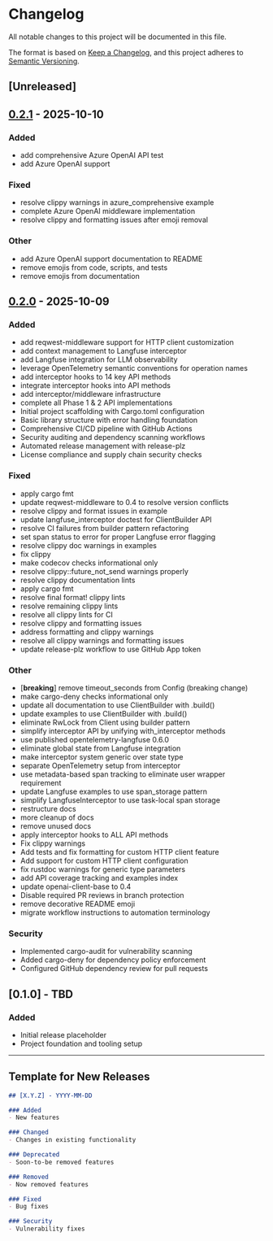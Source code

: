 # Changelog

All notable changes to this project will be documented in this file.

The format is based on [Keep a Changelog](https://keepachangelog.com/en/1.0.0/),
and this project adheres to [Semantic Versioning](https://semver.org/spec/v2.0.0.html).

## [Unreleased]

## [0.2.1](https://github.com/genai-rs/openai-ergonomic/compare/v0.2.0...v0.2.1) - 2025-10-10

### Added

- add comprehensive Azure OpenAI API test
- add Azure OpenAI support

### Fixed

- resolve clippy warnings in azure_comprehensive example
- complete Azure OpenAI middleware implementation
- resolve clippy and formatting issues after emoji removal

### Other

- add Azure OpenAI support documentation to README
- remove emojis from code, scripts, and tests
- remove emojis from documentation

## [0.2.0](https://github.com/genai-rs/openai-ergonomic/compare/v0.1.0...v0.2.0) - 2025-10-09

### Added

- add reqwest-middleware support for HTTP client customization
- add context management to Langfuse interceptor
- add Langfuse integration for LLM observability
- leverage OpenTelemetry semantic conventions for operation names
- add interceptor hooks to 14 key API methods
- integrate interceptor hooks into API methods
- add interceptor/middleware infrastructure
- complete all Phase 1 & 2 API implementations
- Initial project scaffolding with Cargo.toml configuration
- Basic library structure with error handling foundation
- Comprehensive CI/CD pipeline with GitHub Actions
- Security auditing and dependency scanning workflows
- Automated release management with release-plz
- License compliance and supply chain security checks

### Fixed

- apply cargo fmt
- update reqwest-middleware to 0.4 to resolve version conflicts
- resolve clippy and format issues in example
- update langfuse_interceptor doctest for ClientBuilder API
- resolve CI failures from builder pattern refactoring
- set span status to error for proper Langfuse error flagging
- resolve clippy doc warnings in examples
- fix clippy
- make codecov checks informational only
- resolve clippy::future_not_send warnings properly
- resolve clippy documentation lints
- apply cargo fmt
- resolve final format! clippy lints
- resolve remaining clippy lints
- resolve all clippy lints for CI
- resolve clippy and formatting issues
- address formatting and clippy warnings
- resolve all clippy warnings and formatting issues
- update release-plz workflow to use GitHub App token

### Other

- [**breaking**] remove timeout_seconds from Config (breaking change)
- make cargo-deny checks informational only
- update all documentation to use ClientBuilder with .build()
- update examples to use ClientBuilder with .build()
- eliminate RwLock from Client using builder pattern
- simplify interceptor API by unifying with_interceptor methods
- use published opentelemetry-langfuse 0.6.0
- eliminate global state from Langfuse integration
- make interceptor system generic over state type
- separate OpenTelemetry setup from interceptor
- use metadata-based span tracking to eliminate user wrapper requirement
- update Langfuse examples to use span_storage pattern
- simplify LangfuseInterceptor to use task-local span storage
- restructure docs
- more cleanup of docs
- remove unused docs
- apply interceptor hooks to ALL API methods
- Fix clippy warnings
- Add tests and fix formatting for custom HTTP client feature
- Add support for custom HTTP client configuration
- fix rustdoc warnings for generic type parameters
- add API coverage tracking and examples index
- update openai-client-base to 0.4
- Disable required PR reviews in branch protection
- remove decorative README emoji
- migrate workflow instructions to automation terminology

### Security

- Implemented cargo-audit for vulnerability scanning
- Added cargo-deny for dependency policy enforcement
- Configured GitHub dependency review for pull requests

## [0.1.0] - TBD

### Added
- Initial release placeholder
- Project foundation and tooling setup

---

## Template for New Releases

```markdown
## [X.Y.Z] - YYYY-MM-DD

### Added
- New features

### Changed
- Changes in existing functionality

### Deprecated
- Soon-to-be removed features

### Removed
- Now removed features

### Fixed
- Bug fixes

### Security
- Vulnerability fixes
```